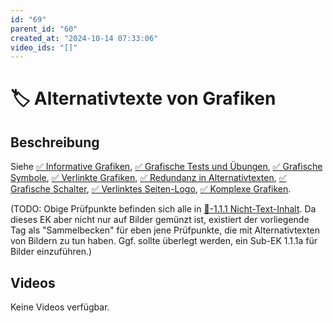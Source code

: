 ```yaml
---
id: "69"
parent_id: "60"
created_at: "2024-10-14 07:33:06"
video_ids: "[]"
---
```


# 🏷️ Alternativtexte von Grafiken

## Beschreibung

Siehe [✅ Informative Grafiken](/de/wcag/1.1.1-nicht-text-inhalt/informative-grafiken), [✅ Grafische Tests und Übungen](/de/wcag/1.1.1-nicht-text-inhalt/grafische-tests-und-uebungen), [✅ Grafische Symbole](/de/wcag/1.1.1-nicht-text-inhalt/grafische-symbole), [✅ Verlinkte Grafiken](/de/wcag/1.1.1-nicht-text-inhalt/verlinkte-grafiken), [✅ Redundanz in Alternativtexten](/de/wcag/1.1.1-nicht-text-inhalt/redundanz-in-alternativtexten), [✅ Grafische Schalter](/de/wcag/1.1.1-nicht-text-inhalt/grafische-schalter), [✅ Verlinktes Seiten-Logo](/de/wcag/1.1.1-nicht-text-inhalt/verlinktes-seiten-logo), [✅ Komplexe Grafiken](/de/wcag/1.1.1-nicht-text-inhalt/komplexe-grafiken).

(TODO: Obige Prüfpunkte befinden sich alle in [📜-1.1.1 Nicht-Text-Inhalt](/de/wcag/1.1.1-nicht-text-inhalt). Da dieses EK aber nicht nur auf Bilder gemünzt ist, existiert der vorliegende Tag als "Sammelbecken" für eben jene Prüfpunkte, die mit Alternativtexten von Bildern zu tun haben. Ggf. sollte überlegt werden, ein Sub-EK 1.1.1a für Bilder einzuführen.)

## Videos

Keine Videos verfügbar.

